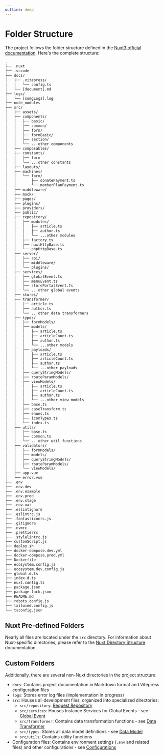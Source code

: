 ```yaml
---
outline: deep
---
```


# Folder Structure

The project follows the folder structure defined in the [Nuxt3 official documentation](https://nuxt.com/). Here's the complete structure:

```txt
.
├── .nuxt
├── .vscode
├── docs/
│   ├── .vitepress/
│   │   └── config.ts
│   └── [document].md
├── logs/
│   └── [somgLogs].log
├── node_modules
├── src/
│   ├── assets/
│   ├── components/
│   │   ├── basic/
│   │   ├── common/
│   │   ├── form/
│   │   ├── formBasic/
│   │   ├── section/
│   │   └── ...other components
│   ├── composables/
│   ├── constants/
│   │   ├── form
│   │   └── ...other constants
│   ├── layouts/
│   ├── machines/
│   │   └── form/
│   │       ├── donatePayment.ts
│   │       └── memberPlanPayment.ts
│   ├── middleware/
│   ├── mock/
│   ├── pages/
│   ├── plugins/
│   ├── providers/
│   ├── public/
│   ├── repository/
│   │   ├── modules/
│   │   │   ├── article.ts
│   │   │   ├── author.ts
│   │   │   └── ...other modules
│   │   ├── factory.ts
│   │   ├── nuxtHttpBase.ts
│   │   └── phpHttpBase.ts
│   ├── server/
│   │   ├── api/
│   │   ├── middleware/
│   │   └── plugins/
│   ├── services/
│   │   ├── globalEvent.ts
│   │   ├── menuEvent.ts
│   │   ├── storePortalEvent.ts
│   │   └── ...other global events
│   ├── stores/
│   ├── transformer/
│   │   ├── article.ts
│   │   ├── author.ts
│   │   └── ...other data transformers
│   ├── types/
│   │   ├── formModels/
│   │   ├── models/
│   │   │   ├── article.ts
│   │   │   ├── articleCount.ts
│   │   │   ├── author.ts
│   │   │   └── ...other models
│   │   ├── payloads/
│   │   │   ├── article.ts
│   │   │   ├── articleCount.ts
│   │   │   ├── author.ts
│   │   │   └── ...other payloads
│   │   ├── queryStringModels/
│   │   ├── routeParamModels/
│   │   ├── viewModels/
│   │   │   ├── article.ts
│   │   │   ├── articleCount.ts
│   │   │   ├── author.ts
│   │   │   └── ...other view models
│   │   ├── base.ts
│   │   ├── caseTransform.ts
│   │   ├── enums.ts
│   │   ├── iconTypes.ts
│   │   └── index.ts
│   ├── utils/
│   │   ├── base.ts
│   │   ├── common.ts
│   │   └── ...other util functions
│   ├── validators/
│   │   ├── formModels/
│   │   ├── models/
│   │   ├── queryStringModels/
│   │   ├── routeParamModels/
│   │   └── viewModels/
│   ├── app.vue
│   └── error.vue
├── .env
├── .env.dev
├── .env.example
├── .env.prod
├── .env.stage
├── .env.uat
├── .eslintignore
├── .eslintrc.js
├── .fantasticonrc.js
├── .gitignore
├── .nvmrc
├── .prettierrc
├── .stylelintrc.js
├── customScript.js
├── deploy.sh
├── docker-compose.dev.yml
├── docker-compose.prod.yml
├── Dockerfile
├── ecosystem.config.js
├── ecosystem.dev.config.js
├── global.d.ts
├── index.d.ts
├── nuxt.config.ts
├── package.json
├── package-lock.json
├── README.md
├── robots.config.js
├── tailwind.config.js
└── tsconfig.json
```

## Nuxt Pre-defined Folders

Nearly all files are located under the `src` directory. For information about Nuxt-specific directories, please refer to the [Nuxt Directory Structure](https://nuxt.com/docs/guide/directory-structure/app) documentation.

## Custom Folders

Additionally, there are several non-Nuxt directories in the project structure:

- `docs`: Contains project documentation in Markdown format and Vitepress configuration files
- `logs`: Stores error log files (implementation in progress)
- `src`: Houses all development files, organized into specialized directories:
  - `src/repository`: [Request Repository](./repository.md)
  - `src/services`: Houses Instance Services for Global Events - see [Global Event](./global-event.md)
  - `src/transformer`: Contains data transformation functions - see [Data Transformer](./data-transformer.md)
  - `src/types`: Stores all data model definitions - see [Data Model](./data-model.md)
  - `src/utils`: Contains utility functions
- Configuration files: Contains environment settings (`.env` and related files) and other configurations - see [Configurations](./configurations.md)
